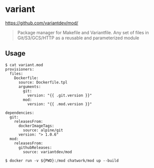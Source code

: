 # variant

https://github.com/variantdev/mod/

> Package manager for Makefile and Variantfile. Any set of files in Git/S3/GCS/HTTP as a reusable and parameterized module

## Usage

```
$ cat variant.mod
provisioners:
  files:
    Dockerfile:
      source: Dockerfile.tpl
      arguments:
        git:
          version: "{{ .git.version }}"
        mod:
          version: "{{ .mod.version }}"

dependencies:
  git:
    releasesFrom:
      dockerImageTags:
        source: alpine/git
      version: "> 1.0.6"
  mod:
    releasesFrom:
      githubReleases:
        source: variantdev/mod

$ docker run -v ${PWD}:/mod chatwork/mod up --build
```
